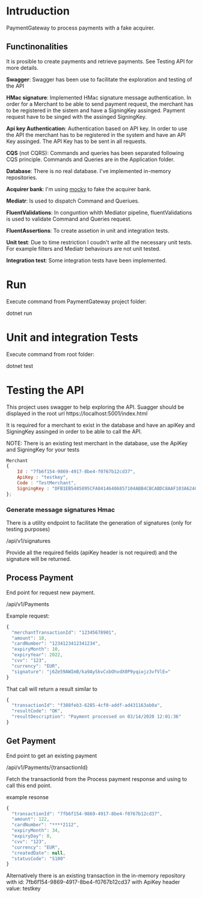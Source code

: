 # Intruduction

PaymentGateway to process payments with a fake acquirer.



## Functinonalities
It is prosible to create payments and retrieve payments. See Testing API for more details.

**Swagger**: Swagger has been use to facilitate the exploration and testing of the API

**HMac signature**: Implemented HMac signature message authentication. In order for a Merchant to be able to send payment request, the merchant has to be registered in the sistem and have a SigningKey assinged. Payment request have to be singed with the assinged SigningKey.

**Api key Authentication**: Authentication based on API key. In order to use the API the merchant has to be registered in the system and have an API Key assinged. The API Key has to be sent in all requests.

**CQS** (not CQRS): Commands and queries has been separated following CQS principle. Commands and Queries are in the Application folder.

**Database**: There is no real database. I've implemented in-memory repositories. 

**Acquirer bank**: I'm using [mocky](http://www.mocky.io/) to fake the acquirer bank.

**Mediatr**: Is used to dispatch Command and Queriues.

**FluentValidations**: In conguntion whith Mediator pipeline, fluentValidations is used to validate Command and Queries request.

**FluentAssertions**: To create assetion in unit and integration tests.

**Unit test**: Due to time restriction I coudn't write all the necessary unit tests. For example filters and Mediatr behaviours are not unit tested. 

**Integration test**: Some integration tests have been implemented.


# Run
Execute command from PaymentGateway project folder:

dotnet run


# Unit and integration Tests

Execute command from root folder:

dotnet test

# Testing the API
This project uses swagger to help exploring the API. Suagger should be displayed in the root url https://localhost:5001/index.html

It is required for a merchant to exist in the database and have an apiKey and SigningKey assinged in order to be able to call the API.

NOTE: There is an existing test merchant in the database, use the ApiKey and SigningKey for your tests

```javascript
Merchant
{
    Id : "7fb6f154-9869-4917-8be4-f0767b12cd37",
    ApiKey : "testkey",
    Code : "TestMerchant",
    SigningKey : "DFB1EB5485895CFA84146406857104ABB4CBCABDC8AAF103A624C8F6A3EAAB00"
};
```

### Generate message signatures Hmac
There is a utility endpoint to facilitate the generation of signatures (only for testing purposes)

/api/v1/signatures

Provide all the required fields (apiKey header is not required) and the signature will be returned.

## Process Payment 
End point for request new payment.

/api/v1/Payments


Example request:
```javascript
{
  "merchantTransactionId": "12345678901",
  "amount": 10,
  "cardNumber": "1234123412341234",
  "expiryMonth": 10,
  "expiryYear": 2022,
  "cvv": "123",
  "currency": "EUR",
  "signature": "j6Ze59AWImB/ka9AySkvCxbOhvdX0P9yqiojz3vfVlE="
}
```


That call will return a result similar to 

```javascript
{
  "transactionId": "f388feb3-6285-4cf0-addf-ad431163ab0a",
  "resultCode": "OK",
  "resultDescription": "Payment processed on 03/14/2020 12:01:36"
}
```

## Get Payment 
End point to get an existing payment

/api/v1/Payments/{transactionId}

Fetch the transactionId from the Process payment response and using to call this end point.

example resonse
```javascript
{
  "transactionId": "7fb6f154-9869-4917-8be4-f0767b12cd37",
  "amount": 122,
  "cardNumber": "****2112",
  "expiryMonth": 34,
  "expiryDay": 0,
  "cvv": "123",
  "currency": "EUR",
  "createdDate": null,
  "statusCode": "S100"
}
```

Alternatively there is an existing transaction in the in-memory repository with id: 7fb6f154-9869-4917-8be4-f0767b12cd37 with ApiKey header value: testkey



